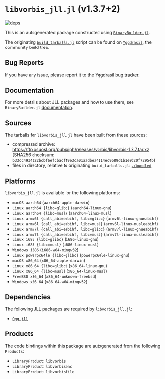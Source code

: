 # `libvorbis_jll.jl` (v1.3.7+2)

[![deps](https://juliahub.com/docs/libvorbis_jll/deps.svg)](https://juliahub.com/ui/Packages/General/libvorbis_jll/)

This is an autogenerated package constructed using [`BinaryBuilder.jl`](https://github.com/JuliaPackaging/BinaryBuilder.jl).

The originating [`build_tarballs.jl`](https://github.com/JuliaPackaging/Yggdrasil/blob/141ae6cbb980d6838d299651f7dadd1f464822a7/L/libvorbis/build_tarballs.jl) script can be found on [`Yggdrasil`](https://github.com/JuliaPackaging/Yggdrasil/), the community build tree.

## Bug Reports

If you have any issue, please report it to the Yggdrasil [bug tracker](https://github.com/JuliaPackaging/Yggdrasil/issues).

## Documentation

For more details about JLL packages and how to use them, see `BinaryBuilder.jl` [documentation](https://docs.binarybuilder.org/stable/jll/).

## Sources

The tarballs for `libvorbis_jll.jl` have been built from these sources:

* compressed archive: https://ftp.osuosl.org/pub/xiph/releases/vorbis/libvorbis-1.3.7.tar.xz (SHA256 checksum: `b33cc4934322bcbf6efcbacf49e3ca01aadbea4114ec9589d1b1e9d20f72954b`)
* files in directory, relative to originating `build_tarballs.jl`: [`./bundled`](https://github.com/JuliaPackaging/Yggdrasil/tree/141ae6cbb980d6838d299651f7dadd1f464822a7/L/libvorbis/bundled)

## Platforms

`libvorbis_jll.jl` is available for the following platforms:

* `macOS aarch64` (`aarch64-apple-darwin`)
* `Linux aarch64 {libc=glibc}` (`aarch64-linux-gnu`)
* `Linux aarch64 {libc=musl}` (`aarch64-linux-musl`)
* `Linux armv6l {call_abi=eabihf, libc=glibc}` (`armv6l-linux-gnueabihf`)
* `Linux armv6l {call_abi=eabihf, libc=musl}` (`armv6l-linux-musleabihf`)
* `Linux armv7l {call_abi=eabihf, libc=glibc}` (`armv7l-linux-gnueabihf`)
* `Linux armv7l {call_abi=eabihf, libc=musl}` (`armv7l-linux-musleabihf`)
* `Linux i686 {libc=glibc}` (`i686-linux-gnu`)
* `Linux i686 {libc=musl}` (`i686-linux-musl`)
* `Windows i686` (`i686-w64-mingw32`)
* `Linux powerpc64le {libc=glibc}` (`powerpc64le-linux-gnu`)
* `macOS x86_64` (`x86_64-apple-darwin`)
* `Linux x86_64 {libc=glibc}` (`x86_64-linux-gnu`)
* `Linux x86_64 {libc=musl}` (`x86_64-linux-musl`)
* `FreeBSD x86_64` (`x86_64-unknown-freebsd`)
* `Windows x86_64` (`x86_64-w64-mingw32`)

## Dependencies

The following JLL packages are required by `libvorbis_jll.jl`:

* [`Ogg_jll`](https://github.com/JuliaBinaryWrappers/Ogg_jll.jl)

## Products

The code bindings within this package are autogenerated from the following `Products`:

* `LibraryProduct`: `libvorbis`
* `LibraryProduct`: `libvorbisenc`
* `LibraryProduct`: `libvorbisfile`
